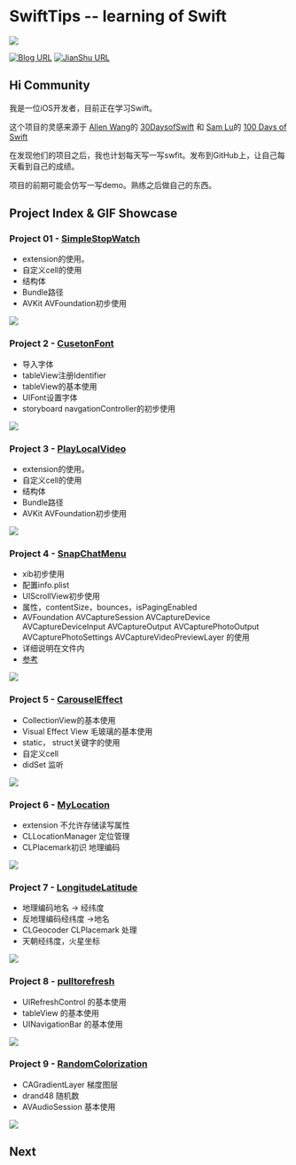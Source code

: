 # SwiftTips -- learning of Swift


![](https://github.com/kaqijiang/SwiftTips/blob/master/index.png?raw=true)

[![Blog URL](https://img.shields.io/badge/Blog-Seven-yellow.svg)](https://kaqijiang.github.io/)
[![JianShu URL](https://img.shields.io/badge/%E7%AE%80%E4%B9%A6-%E5%8D%A1%E5%A5%87%E5%8C%A0-lightgrey.svg)](https://www.jianshu.com/u/bee103cd1f97)

## Hi Community ##

我是一位iOS开发者，目前正在学习Swift。


这个项目的灵感来源于 [Allen Wang](https://twitter.com/creativewang)的 [30DaysofSwift](https://github.com/allenwong/30DaysofSwift) 和 [Sam Lu](https://twitter.com/samvlu)的 [100 Days of Swift](http://samvlu.com/index.html) 

在发现他们的项目之后，我也计划每天写一写swfit。发布到GitHub上，让自己每天看到自己的成绩。

项目的前期可能会仿写一写demo。熟练之后做自己的东西。

## Project Index & GIF Showcase ##

### Project 01 - [SimpleStopWatch](https://github.com/kaqijiang/SwiftTips/tree/master/%5B2%5DStopWatch)

- extension的使用。
- 自定义cell的使用
- 结构体
- Bundle路径
- AVKit AVFoundation初步使用

![](https://raw.githubusercontent.com/kaqijiang/SwiftTips/master/[1]StopWatch/1StopWatch1.gif?raw=true)

### Project 2 - [CusetonFont](https://github.com/kaqijiang/SwiftTips/tree/master/%5B2%5DCusetonFont)

- 导入字体
- tableView注册Identifier
- tableView的基本使用
- UIFont设置字体
- storyboard navgationController的初步使用

![](https://raw.githubusercontent.com/kaqijiang/SwiftTips/master/%5B2%5DCusetonFont/2CusetonFont.gif?raw=true)
   
### Project 3 - [PlayLocalVideo](https://github.com/kaqijiang/SwiftTips/tree/master/%5B3%5DPlayLocalVideo)

- extension的使用。
- 自定义cell的使用
- 结构体
- Bundle路径
- AVKit AVFoundation初步使用

![](https://raw.githubusercontent.com/kaqijiang/SwiftTips/master/%5B3%5DPlayLocalVideo/3PlayLocalVideo.gif?raw=true)


### Project 4 - [SnapChatMenu](https://github.com/kaqijiang/SwiftTips/tree/master/%5B4%5DSnapChatMenu)

 - xib初步使用
 - 配置info.plist
 - UIScrollView初步使用
 - 属性，contentSize，bounces，isPagingEnabled
 - AVFoundation  AVCaptureSession AVCaptureDevice AVCaptureDeviceInput AVCaptureOutput AVCapturePhotoOutput AVCapturePhotoSettings AVCaptureVideoPreviewLayer 的使用
 - 详细说明在文件内
 - [参考](https://www.jianshu.com/p/731ec03c5fcb)

![](https://raw.githubusercontent.com/kaqijiang/SwiftTips/master/%5B4%5DSnapChatMenu/4SnapChatMenu.gif?raw=true)
 
### Project 5 - [CarouselEffect](https://github.com/kaqijiang/SwiftTips/tree/master/%5B5%5DCarouselEffect)
  
 - CollectionView的基本使用
 - Visual Effect View 毛玻璃的基本使用
 - static， struct关键字的使用
 - 自定义cell
 - didSet 监听
  
  ![](https://raw.githubusercontent.com/kaqijiang/SwiftTips/master/%5B5%5DCarouselEffect/5CarouselEffect.gif?raw=true)
       
### Project 6 - [MyLocation](https://github.com/kaqijiang/SwiftTips/tree/master/%5B6%5DMyLocation)

-  extension 不允许存储读写属性
-  CLLocationManager 定位管理
-  CLPlacemark初识 地理编码

![](https://raw.githubusercontent.com/kaqijiang/SwiftTips/master/%5B6%5DMyLocation/6MyLocation.gif?raw=true)
   
### Project 7 - [LongitudeLatitude](https://github.com/kaqijiang/SwiftTips/tree/master/%5B7%5DLongitudeLatitude)

- 地理编码地名 -> 经纬度
- 反地理编码经纬度 ->地名
- CLGeocoder CLPlacemark 处理
- 天朝经纬度，火星坐标

![](https://raw.githubusercontent.com/kaqijiang/SwiftTips/master/%5B7%5DLongitudeLatitude/7LongitudeLatitude.gif?raw=true)
   
### Project 8 - [pulltorefresh](https://github.com/kaqijiang/SwiftTips/tree/master/%5B8%5Dpulltorefresh)
  
  - UIRefreshControl 的基本使用
  - tableView 的基本使用
  - UINavigationBar 的基本使用
  
  ![](https://raw.githubusercontent.com/kaqijiang/SwiftTips/master/%5B8%5Dpulltorefresh/8pulltorefresh.gif?raw=true)
       
### Project 9 - [RandomColorization](https://github.com/kaqijiang/SwiftTips/tree/master/%5B9%5DRandomColorization)

- CAGradientLayer 梯度图层
- drand48 随机数
- AVAudioSession 基本使用 

![](https://raw.githubusercontent.com/kaqijiang/SwiftTips/master/%5B9%5DRandomColorization/9RandomColorization.gif?raw=true)
   

## Next ##


 

